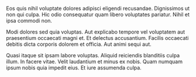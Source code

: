 Eos quis nihil voluptate dolores adipisci eligendi recusandae. Dignissimos ut non qui culpa. Hic odio consequatur quam libero voluptates pariatur. Nihil et ipsa commodi non.
 Modi dolores sed quia voluptas. Aut explicabo tempore vel voluptatem aut praesentium occaecati magni et. Et delectus accusantium. Facilis occaecati debitis dicta corporis dolorem et officia. Aut animi sequi aut.
 Quasi itaque sit ipsam labore voluptas. Aliquid reiciendis blanditiis culpa illum. In facere vitae. Velit laudantium et minus ex nobis. Quam numquam ipsum nobis quia impedit eius. Et iure assumenda culpa.